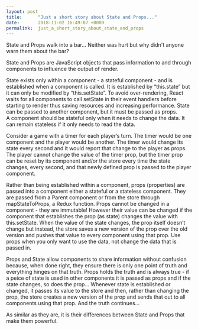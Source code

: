 ```yaml
---
layout: post
title:      "Just a short story about State and Props..."
date:       2018-11-02 16:49:07 +0000
permalink:  just_a_short_story_about_state_and_props
---
```


State and Props walk into a bar...  Neither was hurt but why didn't anyone warn them about the bar?

State and Props are JavaScript objects that pass information to and through components to influence the output of render. 

State exists only within a component - a stateful component - and is established when a component is called. It is established by “this.state” but it can only be modified by “this.setState”.  To avoid over-rendering, React  waits for all components to call setState in their event handlers before starting to render thus saving resources and increasing performance. State can be passed to another component, but it must be passed as props.  
A component should be stateful only when it needs to change the data. It can remain stateless if it only needs to read the data.

Consider a game with a timer for each player’s turn. The timer would be one component and the player would be another.  The timer would change its state every second and it would report that change to the player as props.  The player cannot change the value of the timer prop, but the timer prop can be  reset by its component and/or the store every time the state changes, every second, and that newly defined prop is passed to the player component.

Rather than being established within a component,  props (properties) are passed into a component either a stateful or a stateless component.  They are passed from a Parent component or from the store through mapStateToProps, a Redux function.  Props cannot be changed in a component - they are immutable!  However their value can be changed if the component that establishes the prop (as state) changes the value with this.setState. When the value of the state changes, the prop itself doesn’t change but instead, the store saves a new version of the prop over the old version and pushes that value to every component using that prop.  Use props when you only want to use the data, not change the data that is passed in.

Props and State allow components to share information without confusion because, when done right, they ensure there is only one point of truth and everything hinges on that truth.  Props holds the truth and is always true - if a peice of state is used in other components it is passed as props and if the state changes, so does the prop…  Whenever state is established or changed, it passes its value to the store and then, rather than changing the prop, the store creates a new version of the prop and sends that out to all components using that prop. And the truth continues…

As similar as they are, it is their differences between State and Props that make them powerful.  

